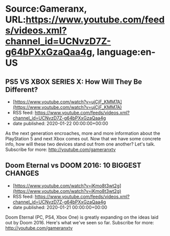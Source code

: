 # Source:Gameranx, URL:https://www.youtube.com/feeds/videos.xml?channel_id=UCNvzD7Z-g64bPXxGzaQaa4g, language:en-US

## PS5 VS XBOX SERIES X: How Will They Be Different?
 - [https://www.youtube.com/watch?v=ujCjF_KMM7A](https://www.youtube.com/watch?v=ujCjF_KMM7A)
 - RSS feed: https://www.youtube.com/feeds/videos.xml?channel_id=UCNvzD7Z-g64bPXxGzaQaa4g
 - date published: 2020-01-22 00:00:00+00:00

As the next generation encroaches, more and more information about the PlayStation 5 and next Xbox comes out. Now that we have some concrete info, how will these two devices stand out from one another? Let's talk.
Subscribe for more: http://youtube.com/gameranxtv

## Doom Eternal vs DOOM 2016: 10 BIGGEST CHANGES
 - [https://www.youtube.com/watch?v=iKmo8t3wt2g](https://www.youtube.com/watch?v=iKmo8t3wt2g)
 - RSS feed: https://www.youtube.com/feeds/videos.xml?channel_id=UCNvzD7Z-g64bPXxGzaQaa4g
 - date published: 2020-01-21 00:00:00+00:00

Doom Eternal (PC, PS4, Xbox One) is  greatly expanding on the ideas laid out by Doom 2016. Here's what we've seen so far.
Subscribe for more: http://youtube.com/gameranxtv

